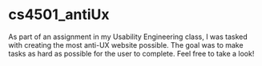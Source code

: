 # cs4501_antiUx
As part of an assignment in my Usability Engineering class, I was tasked with creating the most anti-UX website possible. The goal was to make tasks as hard as possible for the user to complete. Feel free to take a look!
